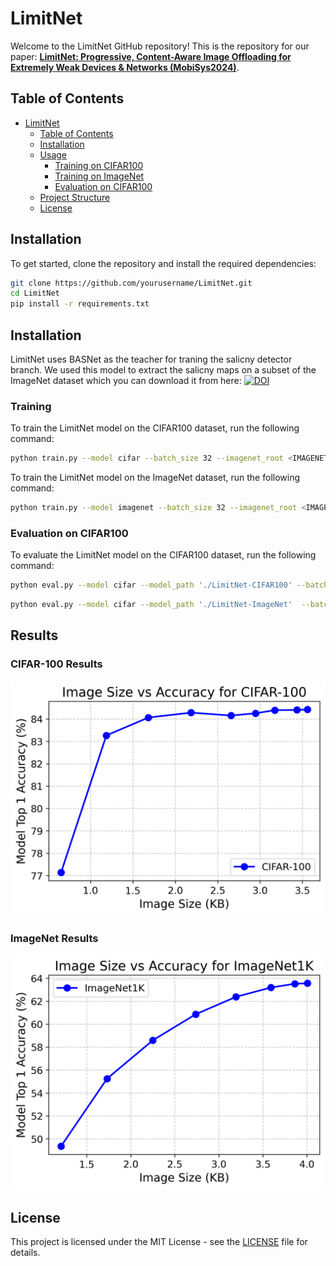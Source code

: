 # LimitNet
Welcome to the LimitNet GitHub repository! This is the repository for our paper: **[LimitNet: Progressive, Content-Aware Image Offloading for Extremely Weak Devices & Networks (MobiSys2024)](https://doi.org/10.1145/3643832.3661856)**. 


## Table of Contents

- [LimitNet](#limitnet)
  - [Table of Contents](#table-of-contents)
  - [Installation](#installation)
  - [Usage](#usage)
    - [Training on CIFAR100](#training-on-cifar100)
    - [Training on ImageNet](#training-on-imagenet)
    - [Evaluation on CIFAR100](#evaluation-on-cifar100)
  - [Project Structure](#project-structure)
  - [License](#license)

## Installation

To get started, clone the repository and install the required dependencies:

```sh
git clone https://github.com/yourusername/LimitNet.git
cd LimitNet
pip install -r requirements.txt
```


## Installation
LimitNet uses BASNet as the teacher for traning the salicny detector branch. We used this model to extract the salicny maps on a subset of the ImageNet dataset which you can download it from here:
[![DOI](https://zenodo.org/badge/DOI/10.5281/zenodo.12206178.svg)](https://doi.org/10.5281/zenodo.12206178)


### Training

To train the LimitNet model on the CIFAR100 dataset, run the following command:

```sh
python train.py --model cifar --batch_size 32 --imagenet_root <IMAGENET_ROOT> --checkpoint_dir checkpoint --wandb_name LimitNet --wandb_project LimitNet --cifar_classifier_model_path ./EfficentNet-CIFAR100
```
To train the LimitNet model on the ImageNet dataset, run the following command:

```sh
python train.py --model imagenet --batch_size 32 --imagenet_root <IMAGENET_ROOT> --checkpoint_dir checkpoint --wandb_name LimitNet --wandb_project LimitNet --cifar_classifier_model_path ./EfficentNet-ImageNet
```

### Evaluation on CIFAR100

To evaluate the LimitNet model on the CIFAR100 dataset, run the following command:

```sh
python eval.py --model cifar --model_path './LimitNet-CIFAR100' --batch_size 32 --test_batch_size 32 --imagenet_root <IMAGENET_ROOT> 
```

``` sh
python eval.py --model cifar --model_path './LimitNet-ImageNet'  --batch_size 32 --test_batch_size 32 --imagenet_root <IMAGENET_ROOT> 
```

## Results
### CIFAR-100 Results
![CIFAR-100 Results](image_size_vs_accuracy_cifar-100.png)

### ImageNet Results
![ImageNet Results](image_size_vs_accuracy_ImageNet1k.png)

## License

This project is licensed under the MIT License - see the [LICENSE](LICENSE) file for details.

